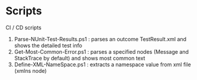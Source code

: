 # Scripts
CI / CD scripts

1. Parse-NUnit-Test-Results.ps1 : parses an outcome TestResult.xml and shows the detailed test info
2. Get-Most-Common-Error.ps1    : parses a specified nodes (Message and StackTrace by default) and shows most common text
3. Define-XML-NameSpace.ps1     : extracts a namespace value from xml file (xmlns node)

